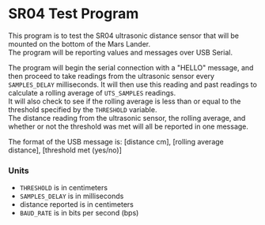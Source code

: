# SR04 Test Program
This program is to test the SR04 ultrasonic distance sensor that will be mounted on the bottom of the Mars Lander.  
The program will be reporting values and messages over USB Serial.

The program will begin the serial connection with a "HELLO" message, and then proceed
to take readings from the ultrasonic sensor every ````SAMPLES_DELAY```` milliseconds.
It will then use this reading and past readings to calculate a rolling average of ````UTS_SAMPLES```` readings.  
It will also check to see if the rolling average is less than or equal to the threshold specified by the ````THRESHOLD```` variable.  
The distance reading from the ultrasonic sensor, the rolling average, and whether or not the threshold was met will all be reported in one message.  

The format of the USB message is: [distance cm], [rolling average distance], [threshold met (yes/no)]

### Units  
- ````THRESHOLD```` is in centimeters
- ````SAMPLES_DELAY```` is in milliseconds
- distance reported is in centimeters
- ````BAUD_RATE```` is in bits per second (bps)
